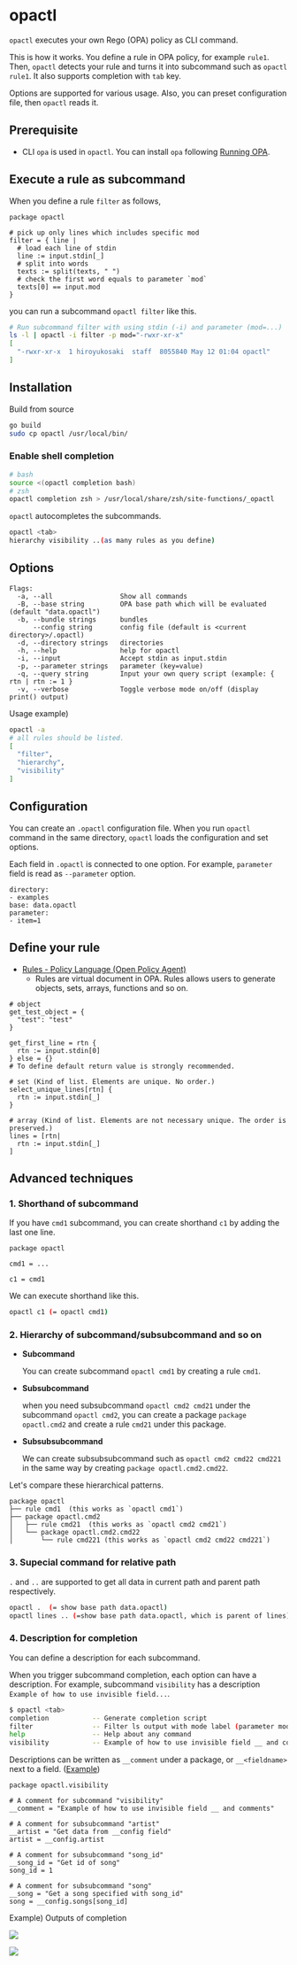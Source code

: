 # opactl

`opactl` executes your own Rego (OPA) policy as CLI command. 

This is how it works. You define a rule in OPA policy, for example `rule1`. Then, `opactl` detects your rule and turns it into subcommand such as `opactl rule1`. It also supports completion with `tab` key.

Options are supported for various usage. Also, you can preset configuration file, then `opactl` reads it.

## Prerequisite

- CLI `opa` is used in `opactl`. You can install `opa` following [Running OPA](https://www.openpolicyagent.org/docs/latest/#running-opa).

## Execute a rule as subcommand

When you define a rule `filter` as follows, 

```rego
package opactl

# pick up only lines which includes specific mod
filter = { line |
  # load each line of stdin
  line := input.stdin[_]
  # split into words
  texts := split(texts, " ")
  # check the first word equals to parameter `mod`
  texts[0] == input.mod
}
```

you can run a subcommand `opactl filter` like this.

```sh
# Run subcommand filter with using stdin (-i) and parameter (mod=...)
ls -l | opactl -i filter -p mod="-rwxr-xr-x"
[
  "-rwxr-xr-x  1 hiroyukosaki  staff  8055840 May 12 01:04 opactl"
]
```

## Installation

Build from source

```sh
go build
sudo cp opactl /usr/local/bin/
```

### Enable shell completion

```sh
# bash
source <(opactl completion bash)
# zsh
opactl completion zsh > /usr/local/share/zsh/site-functions/_opactl
```

`opactl` autocompletes the subcommands.

```sh
opactl <tab>
hierarchy visibility ..(as many rules as you define)
```

## Options

```
Flags:
  -a, --all                 Show all commands
  -B, --base string         OPA base path which will be evaluated (default "data.opactl")
  -b, --bundle strings      bundles
      --config string       config file (default is <current directory>/.opactl)
  -d, --directory strings   directories
  -h, --help                help for opactl
  -i, --input               Accept stdin as input.stdin
  -p, --parameter strings   parameter (key=value)
  -q, --query string        Input your own query script (example: { rtn | rtn := 1 }
  -v, --verbose             Toggle verbose mode on/off (display print() output)
```

Usage example)

```sh
opactl -a
# all rules should be listed.
[
  "filter",
  "hierarchy",
  "visibility"
]
```

## Configuration

You can create an `.opactl` configuration file. When you run `opactl` command in the same directory, `opactl` loads the configuration and set options. 

Each field in `.opactl` is connected to one option. For example, `parameter` field is read as `--parameter` option.

```
directory:
- examples
base: data.opactl
parameter:
- item=1
```

## Define your rule

- [Rules - Policy Language (Open Policy Agent)](https://www.openpolicyagent.org/docs/latest/policy-language/#rules)
  - Rules are virtual document in OPA. Rules allows users to generate objects, sets, arrays, functions and so on. 

```rego
# object
get_test_object = {
  "test": "test"
}

get_first_line = rtn {
  rtn := input.stdin[0]
} else = {}
# To define default return value is strongly recommended.

# set (Kind of list. Elements are unique. No order.)
select_unique_lines[rtn] {
  rtn := input.stdin[_]
}

# array (Kind of list. Elements are not necessary unique. The order is preserved.)
lines = [rtn|
  rtn := input.stdin[_]
]

```

## Advanced techniques

### 1. Shorthand of subcommand

If you have `cmd1` subcommand, you can create shorthand `c1` by adding the last one line.

```rego
package opactl

cmd1 = ...

c1 = cmd1
```

We can execute shorthand like this.

```sh
opactl c1 (= opactl cmd1)
```

### 2. Hierarchy of subcommand/subsubcommand and so on

- **Subcommand**

  You can create subcommand `opactl cmd1` by creating a rule `cmd1`.
- **Subsubcommand**

  when you need subsubcommand `opactl cmd2 cmd21` under the subcommand `opactl cmd2`, you can create a package `package opactl.cmd2` and create a rule `cmd21` under this package.
- **Subsubsubcommand**

  We can create subsubsubcommand such as `opactl cmd2 cmd22 cmd221` in the same way by creating `package opactl.cmd2.cmd22`.

Let's compare these hierarchical patterns.

```
package opactl
├── rule cmd1  (this works as `opactl cmd1`)
├── package opactl.cmd2
│   ├── rule cmd21  (this works as `opactl cmd2 cmd21`)
│   └── package opactl.cmd2.cmd22  
│       └── rule cmd221 (this works as `opactl cmd2 cmd22 cmd221`)
```

### 3. Supecial command for relative path

`.` and `..` are supported to get all data in current path and parent path respectively.

```sh
opactl .  (= show base path data.opactl)
opactl lines .. (=show base path data.opactl, which is parent of lines)
```

### 4. Description for completion

You can define a description for each subcommand. 

When you trigger subcommand completion, each option can have a description. For example, subcommand `visibility` has a description `Example of how to use invisible field...`.

```sh
$ opactl <tab>
completion           -- Generate completion script
filter               -- Filter ls output with mode label (parameter mod="-rwxr-xr-x")
help                 -- Help about any command
visibility           -- Example of how to use invisible field __ and comments
```

Descriptions can be written as `__comment` under a package, or `__<fieldname>` next to a field.
([Example](./examples/visibility.rego))

```rego
package opactl.visibility

# A comment for subcommand "visibility" 
__comment = "Example of how to use invisible field __ and comments"

# A comment for subsubcommand "artist"
__artist = "Get data from __config field"
artist = __config.artist

# A comment for subsubcommand "song_id"
__song_id = "Get id of song"
song_id = 1

# A comment for subsubcommand "song"
__song = "Get a song specified with song_id"
song = __config.songs[song_id]
```

Example) Outputs of completion

![](img/2022-05-16-23-19-18.png)

![](img/2022-05-16-23-18-59.png)